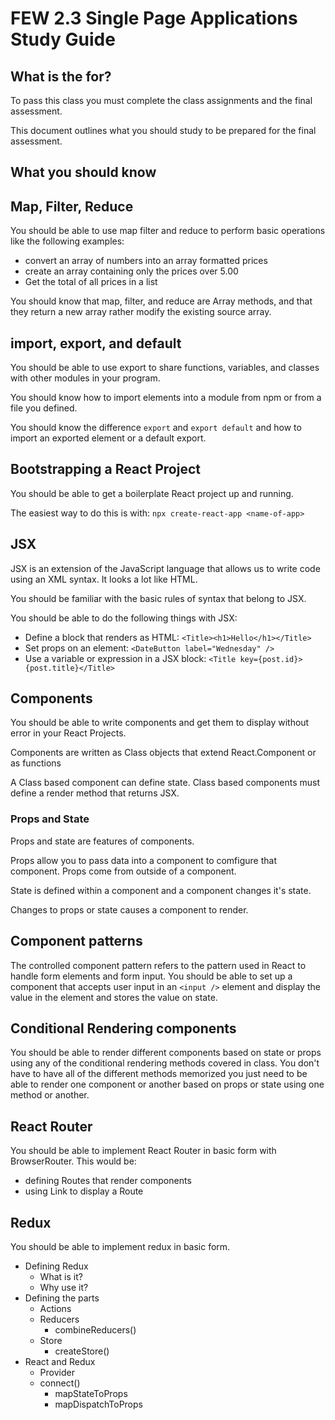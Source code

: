 # FEW 2.3 Single Page Applications Study Guide 

## What is the for? 

To pass this class you must complete the class assignments and the final assessment. 

This document outlines what you should study to be prepared for the final assessment. 

## What you should know

## Map, Filter, Reduce

You should be able to use map filter and reduce to perform basic operations like the following examples: 

- convert an array of numbers into an array formatted prices
- create an array containing only the prices over 5.00
- Get the total of all prices in a list

You should know that map, filter, and reduce are Array methods, and that they return a new array rather modify the existing source array.

## import, export, and default 

You should be able to use export to share functions, variables, and classes with other modules in your program. 

You should know how to import elements into a module from npm or from a file you defined. 

You should know the difference `export` and `export default` and how to import an exported element or a default export. 

## Bootstrapping a React Project

You should be able to get a boilerplate React project up and running. 

The easiest way to do this is with: `npx create-react-app <name-of-app>`

## JSX 

JSX is an extension of the JavaScript language that allows us to write code using an XML syntax. It looks a lot like HTML. 

You should be familiar with the basic rules of syntax that belong to JSX. 

You should be able to do the following things with JSX: 

- Define a block that renders as HTML: `<Title><h1>Hello</h1></Title>`
- Set props on an element: `<DateButton label="Wednesday" />`
- Use a variable or expression in a JSX block: `<Title key={post.id}>{post.title}</Title>`

## Components 

You should be able to write components and get them to display without error in your React Projects. 

Components are written as Class objects that extend React.Component or as functions

A Class based component can define state. Class based components must define a render method that returns JSX.

### Props and State 

Props and state are features of components. 

Props allow you to pass data into a component to comfigure that component. Props come from outside of a component. 

State is defined within a component and a component changes it's state. 

Changes to props or state causes a component to render.

## Component patterns

The controlled component pattern refers to the pattern used in React to handle form elements and form input. You should be able to set up a component that accepts user input in an `<input />` element and display the value in the element and stores the value on state. 

## Conditional Rendering components

You should be able to render different components based on state or props using any of the conditional rendering methods covered in class. You don't have to have all of the different methods memorized you just need to be able to render one component or another based on props or state using one method or another. 

## React Router

You should be able to implement React Router in basic form with BrowserRouter. This would be: 

- defining Routes that render components
- using Link to display a Route

## Redux 

You should be able to implement redux in basic form. 

- Defining Redux
	- What is it?
	- Why use it? 
- Defining the parts
	- Actions
	- Reducers
		- combineReducers()
	- Store
		- createStore()
- React and Redux
	- Provider
	- connect()
		- mapStateToProps
		- mapDispatchToProps
		
		
